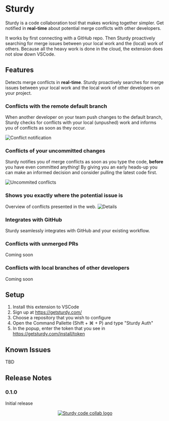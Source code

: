 # Sturdy

Sturdy is a code collaboration tool that makes working together simpler. Get notified in **real-time** about potential merge conflicts with other developers.

It works by first connecting with a GitHub repo. Then Sturdy proactively searching for merge issues between your local work and the (local) work of others. Because all the heavy work is done in the cloud, the extension does not slow down VSCode.

## Features

Detects merge conflicts in **real-time**. Sturdy proactively searches for merge issues between your local work and the local work of other developers on your project.

### Conflicts with the remote **default** branch

When another developer on your team push changes to the default branch, Sturdy checks for conflicts with your local (unpushed) work and informs you of conflicts as soon as they occur.

![Conflict notification](https://getsturdy.com/img/head-conflicts.gif)

### Conflicts of your **uncommitted** changes

Sturdy notifies you of merge conflicts as soon as you type the code, **before** you have even committed anything! By giving you an early heads-up you can make an informed decision and consider pulling the latest code first.

![Uncommited conflicts](https://getsturdy.com/img/uncommitted.gif)

### Shows you **exactly** where the potential issue is

Overview of conflicts presented in the web.
![Details](https://getsturdy.com/img/conflict-demo.gif)

### Integrates with GitHub

Sturdy seamlessly integrates with GitHub and your existing workflow.

### Conflicts with unmerged **PRs**

Coming soon

### Conflicts with **local** branches of other developers

Coming soon

## Setup

1. Install this extension to VSCode
2. Sign up at https://getsturdy.com/
3. Choose a repository that you wish to configure
4. Open the Command Pallette (Shift + ⌘ + P) and type "Sturdy Auth"
5. In the popup, enter the token that you see in https://getsturdy.com/install/token

## Known Issues

TBD

## Release Notes

### 0.1.0

Initial release

<p align="center">
  <a title="Learn more about Sturdy Code Collab" href="https://getsturdy.com"><img src="https://getsturdy.com/img/sturdy_logo_transparent_small.png" alt="Sturdy code collab logo" /></a>
</p>
